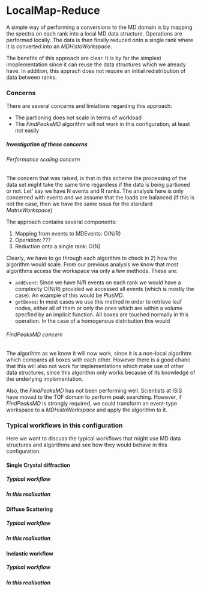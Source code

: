 # LocalMap-Reduce

A simple way of performing a conversions to the MD domain is by mapping the spectra
on each rank into a local MD data structure. Operations are performed locally.
The data is then finally reduced onto a single rank where it is converted into
an *MDHistoWorkspace*.

The benefits of this approach are clear. It is by far the simplest imoplementation
since it can reuse the data structures which we already have. In addition, this
apprach does not require an initial redistribution of data between ranks.

### Concerns

There are several concerns and limiations regarding this approach:
* The partioning does not scale in terms of workload
* The *FindPeaksMD* algorithm will not work in this configuration, at least not
  easily

##### Investigation of these concerns

###### Performance scaling concern

The concern that was raised, is that in this scheme the processing of the data
set might take the same time regardless if the data is being partioned or not.
Let' say we have N events and R ranks. The analysis here is only concerned with
events and we assume that the loads are balanced (if this is not the case, then
we have the same issus for the standard *MatrixWorkspace*)

The approach contains several components:
1. Mapping from events to MDEvents: O(N/R)
2. Operation: ???
3. Reduction onto a single rank: O(N)

Clearly, we have to go through each algorithm to check in 2) how the algorithm
would scale. From our previous analysis we know that most algorithms access
the workspace via only a few methods. These are:
* `addEvent`: Since we have N/R events on each rank we would have a complexity O(N/R) provided we accessed all events (which is mostly the case). An example of this would be *PlusMD*.
* `getBoxes`: In most cases we use this method in order to retrieve leaf nodes, either
all of them or only the ones which are within a volume specfied by an implicit function.
All boxes are touched normally in this operation. In the case of a homogenous distribution
this would 


###### FindPeaksMD concern

The algorihtm as we know it will now work, since it is a non-local algorihtm
which compares all boxes with each other. However there is a good chanc that this
will also not work for implementations which make use of other data structures,
since this algorithm only works because of its knowledge of the underlying
implementation.

Also, the *FindPeaksMD* has not been performing well. Scientists at ISIS have
moved to the TOF domain to perform peak searching. However, if *FindPeaksMD*
is strongly required, we could transform an event-type workspace to a
*MDHistoWorkspace* and apply the algorithm to it.


### Typical workflows in this configuration

Here we want to discuss the typical workflows that might use MD data structures
and algorithms and see how they would behave in this configuration.

#### Single Crystal diffraction

##### Typical workflow

##### In this realisation

#### Diffuse Scattering

##### Typical workflow

##### In this realisation

#### Inelastic workflow

##### Typical workflow

##### In this realisation
